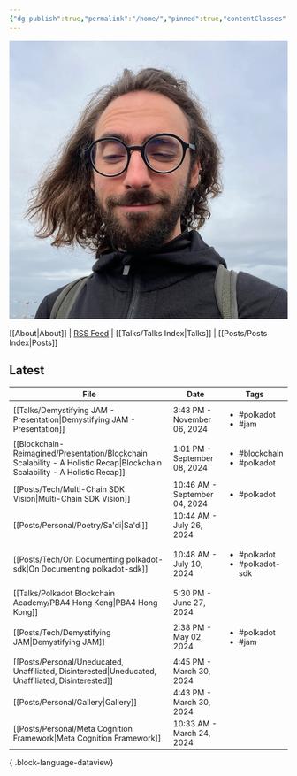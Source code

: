 ```yaml
---
{"dg-publish":true,"permalink":"/home/","pinned":true,"contentClasses":"homepage","tags":["gardenEntry"],"created":"2024-03-24T10:35:09.000+00:00","updated":"2024-09-20T10:15:47.683+01:00"}
---
```


![Screenshot 2023-11-01 at 21.21.06.jpeg|300](/img/user/resources/Screenshot%202023-11-01%20at%2021.21.06.jpeg)

[[About\|About]] | [RSS Feed](./feed.xml) | [[Talks/Talks Index\|Talks]] | [[Posts/Posts Index\|Posts]]

## Latest 
| File                                                                                                                           | Date                          | Tags                                              |
| ------------------------------------------------------------------------------------------------------------------------------ | ----------------------------- | ------------------------------------------------- |
| [[Talks/Demystifying JAM - Presentation\|Demystifying JAM - Presentation]]                                                  | 3:43 PM - November 06, 2024   | <ul><li>#polkadot</li><li>#jam</li></ul>          |
| [[Blockchain-Reimagined/Presentation/Blockchain Scalability - A Holistic Recap\|Blockchain Scalability - A Holistic Recap]] | 1:01 PM - September 08, 2024  | <ul><li>#blockchain</li><li>#polkadot</li></ul>   |
| [[Posts/Tech/Multi-Chain SDK Vision\|Multi-Chain SDK Vision]]                                                               | 10:46 AM - September 04, 2024 | <ul><li>#polkadot</li></ul>                       |
| [[Posts/Personal/Poetry/Sa'di\|Sa'di]]                                                                                      | 10:44 AM - July 26, 2024      | <ul></ul>                                         |
| [[Posts/Tech/On Documenting polkadot-sdk\|On Documenting polkadot-sdk]]                                                     | 10:48 AM - July 10, 2024      | <ul><li>#polkadot</li><li>#polkadot-sdk</li></ul> |
| [[Talks/Polkadot Blockchain Academy/PBA4 Hong Kong\|PBA4 Hong Kong]]                                                        | 5:30 PM - June 27, 2024       | <ul></ul>                                         |
| [[Posts/Tech/Demystifying JAM\|Demystifying JAM]]                                                                           | 2:38 PM - May 02, 2024        | <ul><li>#polkadot</li><li>#jam</li></ul>          |
| [[Posts/Personal/Uneducated, Unaffiliated, Disinterested\|Uneducated, Unaffiliated, Disinterested]]                         | 4:45 PM - March 30, 2024      | <ul></ul>                                         |
| [[Posts/Personal/Gallery\|Gallery]]                                                                                         | 4:43 PM - March 30, 2024      | <ul></ul>                                         |
| [[Posts/Personal/Meta Cognition Framework\|Meta Cognition Framework]]                                                       | 10:33 AM - March 24, 2024     | <ul></ul>                                         |

{ .block-language-dataview}


